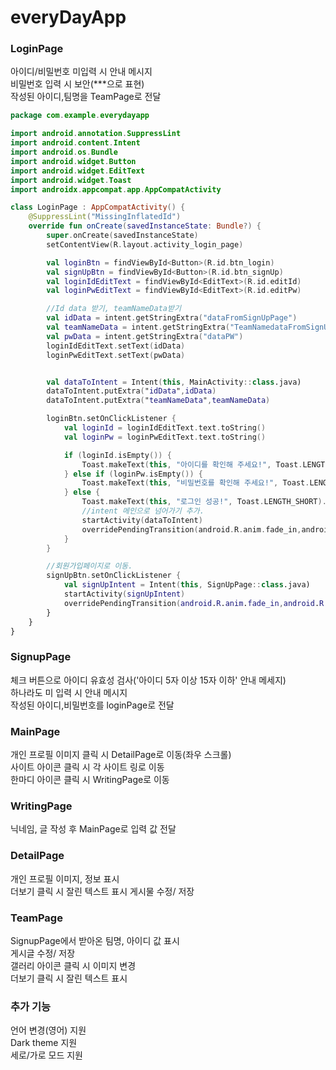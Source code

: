 # everyDayApp

### LoginPage
아이디/비밀번호 미입력 시 안내 메시지\
비밀번호 입력 시 보안(***으로 표현)\
작성된 아이디,팀명을 TeamPage로 전달
```kotlin
package com.example.everydayapp

import android.annotation.SuppressLint
import android.content.Intent
import android.os.Bundle
import android.widget.Button
import android.widget.EditText
import android.widget.Toast
import androidx.appcompat.app.AppCompatActivity

class LoginPage : AppCompatActivity() {
    @SuppressLint("MissingInflatedId")
    override fun onCreate(savedInstanceState: Bundle?) {
        super.onCreate(savedInstanceState)
        setContentView(R.layout.activity_login_page)

        val loginBtn = findViewById<Button>(R.id.btn_login)
        val signUpBtn = findViewById<Button>(R.id.btn_signUp)
        val loginIdEditText = findViewById<EditText>(R.id.editId)
        val loginPwEditText = findViewById<EditText>(R.id.editPw)

        //Id data 받기, teamNameData받기
        val idData = intent.getStringExtra("dataFromSignUpPage")
        val teamNameData = intent.getStringExtra("TeamNamedataFromSignUpPage")
        val pwData = intent.getStringExtra("dataPW")
        loginIdEditText.setText(idData)
        loginPwEditText.setText(pwData)


        val dataToIntent = Intent(this, MainActivity::class.java)
        dataToIntent.putExtra("idData",idData)
        dataToIntent.putExtra("teamNameData",teamNameData)

        loginBtn.setOnClickListener {
            val loginId = loginIdEditText.text.toString()
            val loginPw = loginPwEditText.text.toString()

            if (loginId.isEmpty()) {
                Toast.makeText(this, "아이디를 확인해 주세요!", Toast.LENGTH_SHORT).show()
            } else if (loginPw.isEmpty()) {
                Toast.makeText(this, "비밀번호를 확인해 주세요!", Toast.LENGTH_SHORT).show()
            } else {
                Toast.makeText(this, "로그인 성공!", Toast.LENGTH_SHORT).show()
                //intent 메인으로 넘어가기 추가.
                startActivity(dataToIntent)
                overridePendingTransition(android.R.anim.fade_in,android.R.anim.fade_out)
            }
        }

        //회원가입페이지로 이동.
        signUpBtn.setOnClickListener {
            val signUpIntent = Intent(this, SignUpPage::class.java)
            startActivity(signUpIntent)
            overridePendingTransition(android.R.anim.fade_in,android.R.anim.fade_out)
        }
    }
}
```
### SignupPage
체크 버튼으로 아이디 유효성 검사('아이디 5자 이상 15자 이하' 안내 메세지)\
하나라도 미 입력 시 안내 메시지\
작성된 아이디,비밀번호를 loginPage로 전달
### MainPage
개인 프로필 이미지 클릭 시 DetailPage로 이동(좌우 스크롤)\
사이트 아이콘 클릭 시 각 사이트 링로 이동\
한마디 아이콘 클릭 시 WritingPage로 이동
### WritingPage
닉네임, 글 작성 후 MainPage로 입력 값 전달
### DetailPage
개인 프로필 이미지, 정보 표시\
더보기 클릭 시 잘린 텍스트 표시
게시물 수정/ 저장
### TeamPage
SignupPage에서 받아온 팀명, 아이디 값 표시\
게시글 수정/ 저장\
갤러리 아이콘 클릭 시 이미지 변경\
더보기 클릭 시 잘린 텍스트 표시

### 추가 기능
언어 변경(영어) 지원\
Dark theme 지원\
세로/가로 모드 지원
